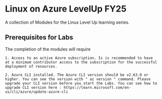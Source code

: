 # Linux on Azure LevelUp FY25

A collection of Modules for the Linux Level Up learning series.

## Prerequisites for Labs

The completion of the modules will require 

    1. Access to an active Azure subscription. Is is recommended to have at a minimum contributor access to the subscription for the successful deployment of resources.

    2. Azure CLI installed. The Azure CLI version should be v2.63.0 or higher. You can see the version with " az version " command. Please upgrade your CLI version before you start the Labs. You can see how to upgrade CLI version here : https://learn.microsoft.com/en-us/cli/azure/update-azure-cli



